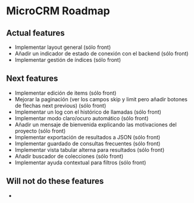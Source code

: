 # MicroCRM Roadmap

## Actual features

* Implementar layout general (sólo front)
* Añadir un indicador de estado de conexión con el backend (sólo front)
* Implementar gestión de índices (sólo front)

## Next features

* Implementar edición de items (sólo front)
* Mejorar la paginación (ver los campos skip y limit pero añadir botones de flechas next previous) (sólo front)
* Implementar un log con el histórico de llamadas (sólo front)
* Implementar modo claro/ocuro automático (sólo front)
* Añadir un mensaje de bienvenida explicando las motivaciones del proyecto (sólo front)
* Implementar exportación de resultados a JSON (sólo front)
* Implementar guardado de consultas frecuentes (sólo front)
* Implementar vista tabular alterna para resultados (sólo front)
* Añadir buscador de colecciones (sólo front)
* Implementar ayuda contextual para filtros (sólo front)

## Will not do these features

* 
